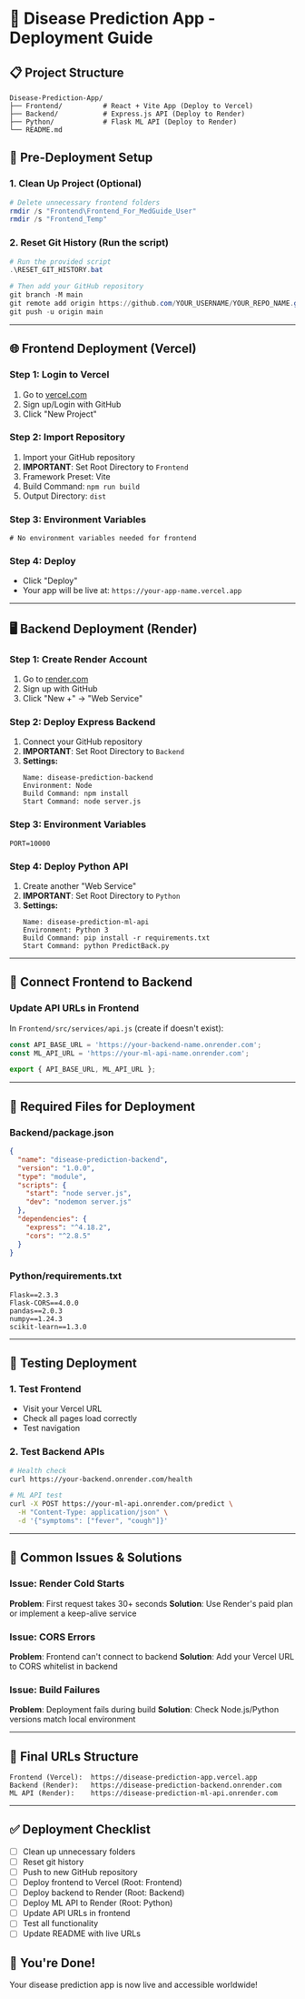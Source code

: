 # 🚀 Disease Prediction App - Deployment Guide

## 📋 Project Structure
```
Disease-Prediction-App/
├── Frontend/          # React + Vite App (Deploy to Vercel)
├── Backend/           # Express.js API (Deploy to Render)  
├── Python/            # Flask ML API (Deploy to Render)
└── README.md
```

## 🔧 Pre-Deployment Setup

### 1. Clean Up Project (Optional)
```powershell
# Delete unnecessary frontend folders
rmdir /s "Frontend\Frontend_For_MedGuide_User"
rmdir /s "Frontend_Temp"
```

### 2. Reset Git History (Run the script)
```powershell
# Run the provided script
.\RESET_GIT_HISTORY.bat

# Then add your GitHub repository
git branch -M main
git remote add origin https://github.com/YOUR_USERNAME/YOUR_REPO_NAME.git
git push -u origin main
```

---

## 🌐 Frontend Deployment (Vercel)

### Step 1: Login to Vercel
1. Go to [vercel.com](https://vercel.com)
2. Sign up/Login with GitHub
3. Click "New Project"

### Step 2: Import Repository
1. Import your GitHub repository
2. **IMPORTANT**: Set Root Directory to `Frontend`
3. Framework Preset: Vite
4. Build Command: `npm run build`
5. Output Directory: `dist`

### Step 3: Environment Variables
```
# No environment variables needed for frontend
```

### Step 4: Deploy
- Click "Deploy"
- Your app will be live at: `https://your-app-name.vercel.app`

---

## 🖥️ Backend Deployment (Render)

### Step 1: Create Render Account
1. Go to [render.com](https://render.com)
2. Sign up with GitHub
3. Click "New +" → "Web Service"

### Step 2: Deploy Express Backend
1. Connect your GitHub repository
2. **IMPORTANT**: Set Root Directory to `Backend`
3. **Settings:**
   ```
   Name: disease-prediction-backend
   Environment: Node
   Build Command: npm install
   Start Command: node server.js
   ```

### Step 3: Environment Variables
```
PORT=10000
```

### Step 4: Deploy Python API
1. Create another "Web Service"
2. **IMPORTANT**: Set Root Directory to `Python`
3. **Settings:**
   ```
   Name: disease-prediction-ml-api
   Environment: Python 3
   Build Command: pip install -r requirements.txt
   Start Command: python PredictBack.py
   ```

---

## 🔗 Connect Frontend to Backend

### Update API URLs in Frontend
In `Frontend/src/services/api.js` (create if doesn't exist):
```javascript
const API_BASE_URL = 'https://your-backend-name.onrender.com';
const ML_API_URL = 'https://your-ml-api-name.onrender.com';

export { API_BASE_URL, ML_API_URL };
```

---

## 📝 Required Files for Deployment

### Backend/package.json
```json
{
  "name": "disease-prediction-backend",
  "version": "1.0.0",
  "type": "module",
  "scripts": {
    "start": "node server.js",
    "dev": "nodemon server.js"
  },
  "dependencies": {
    "express": "^4.18.2",
    "cors": "^2.8.5"
  }
}
```

### Python/requirements.txt
```
Flask==2.3.3
Flask-CORS==4.0.0
pandas==2.0.3
numpy==1.24.3
scikit-learn==1.3.0
```

---

## 🧪 Testing Deployment

### 1. Test Frontend
- Visit your Vercel URL
- Check all pages load correctly
- Test navigation

### 2. Test Backend APIs
```bash
# Health check
curl https://your-backend.onrender.com/health

# ML API test
curl -X POST https://your-ml-api.onrender.com/predict \
  -H "Content-Type: application/json" \
  -d '{"symptoms": ["fever", "cough"]}'
```

---

## 🔧 Common Issues & Solutions

### Issue: Render Cold Starts
**Problem**: First request takes 30+ seconds
**Solution**: Use Render's paid plan or implement a keep-alive service

### Issue: CORS Errors
**Problem**: Frontend can't connect to backend
**Solution**: Add your Vercel URL to CORS whitelist in backend

### Issue: Build Failures
**Problem**: Deployment fails during build
**Solution**: Check Node.js/Python versions match local environment

---

## 📱 Final URLs Structure

```
Frontend (Vercel):  https://disease-prediction-app.vercel.app
Backend (Render):   https://disease-prediction-backend.onrender.com  
ML API (Render):    https://disease-prediction-ml-api.onrender.com
```

---

## ✅ Deployment Checklist

- [ ] Clean up unnecessary folders
- [ ] Reset git history 
- [ ] Push to new GitHub repository
- [ ] Deploy frontend to Vercel (Root: Frontend)
- [ ] Deploy backend to Render (Root: Backend)  
- [ ] Deploy ML API to Render (Root: Python)
- [ ] Update API URLs in frontend
- [ ] Test all functionality
- [ ] Update README with live URLs

## 🎉 You're Done!

Your disease prediction app is now live and accessible worldwide!